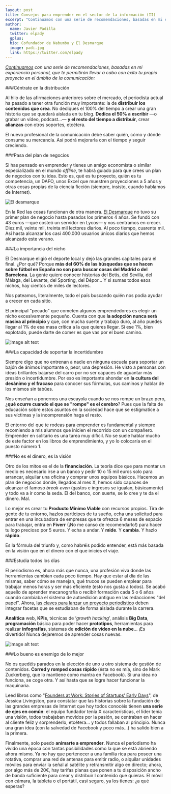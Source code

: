 ```yaml
---
layout: post
title: Consejos para emprender en el sector de la información (II)
excerpt: "Continuamos con una serie de recomendaciones, basadas en mi experiencia personal, que te permitirán llevar a cabo con éxito tu propio proyecto en el ámbito de la comunicación."
author:
  name: Javier Padilla
  twitter: elpady
  gplus:  
  bio: Cofundador de Nabumbu y El Desmarque
  image: padi.jpg
  link: https://twitter.com/elpady
---
```

_[Continuamos](http://mip.umh.es/blog/2016/10/15/claves-emprender-javier-padilla/) con una serie de recomendaciones, basadas en mi experiencia personal, que te permitirán llevar a cabo con éxito tu propio proyecto en el ámbito de la comunicación:_

###Céntrate en la distribución

Al hilo de las afirmaciones anteriores sobre el mercado, el periodista actual ha pasado a tener otra función muy importante: la de **distribuir los contenidos que crea**. No dediques el 100% del tiempo a crear una gran historia que se quedará aislada en tu blog. **Dedica el 50% a escribir** —o grabar un vídeo, podcast…— **y el resto del tiempo a distribuir**, crear **alianzas** con otros soportes, etcétera.

El nuevo profesional de la comunicación debe saber quién, cómo y dónde consume su mercancía. Así podrá mejorarla con el tiempo y seguir creciendo.

###Pasa del plan de negocios

Si has pensado en emprender y tienes un amigo economista o similar especializado en el mundo *offline*, te habrá guiado para que crees un plan de negocios con tu idea. Esto es, qué es tu proyecto, quién es tu competencia, un DAFO, unos Excel que muestren proyecciones a 5 años y otras cosas propias de la ciencia ficción (siempre, insisto, cuando hablamos de Internet).

![El desmarque](https://dl.dropboxusercontent.com/u/3578704/shots/2pad0.png)

En la Red las cosas funcionan de otra manera. [El Desmarque](http://www.eldesmarque.com/) no tuvo su primer plan de negocio hasta pasados los primeros 4 años. Se fundó con 43 euros —que costeó un servidor en Lycos— y nos centramos en crecer. Diez mil, veinte mil, treinta mil lectores diarios. Al poco tiempo, cuarenta mil. Así hasta alcanzar los casi 400.000 usuarios únicos diarios que hemos alcanzado este verano.

###La importancia del nicho

El Desmarque eligió el deporte local y dejó las grandes capitales para el final. ¿Por qué? Porque **más del 60% de las búsquedas que se hacen sobre fútbol en España no son para buscar cosas del Madrid o del Barcelona**. La gente quiere conocer historias del Betis, del Sevilla, del Málaga, del Levante, del Sporting, del Dépor… Y si sumas todos esos nichos, hay cientos de miles de lectores.

Nos pateamos, literalmente, todo el país buscando quién nos podía ayudar a crecer en cada sitio. 

El principal "pecado" que cometen algunos emprendedores es elegir un nicho excesivamente pequeño. Cuenta con que **la adopción nunca será masiva al principio** y que, con mucha suerte y trabajo duro, al año puedes llegar al 1% de esa masa crítica a la que quieres llegar. Si ese 1%, bien explotado, puede darte de comer es que vas por el buen camino.

![image alt text](https://dl.dropboxusercontent.com/u/3578704/shots/2pad1.jpg)

###La capacidad de soportar la incertidumbre

Siempre digo que no entrenan a nadie en ninguna escuela para soportar un bajón de ánimos importante o, peor, una depresión. He visto a personas con ideas brillantes bajarse del carro por no ser capaces de aguantar más presión o incertidumbre. Por eso es importante ahondar en **la cultura del desánimo y el fracaso** para conocer sus fórmulas, sus caminos y hablar de los mismos sin tabúes. 

Nos enseñan a ponernos una escayola cuando se nos rompe un brazo pero, ¿**qué ocurre cuando el que se "rompe" es el cerebro**? Pues que la falta de educación sobre estos asuntos en la sociedad hace que se estigmatice a sus víctimas y la incomprensión haga el resto. 

El entorno del que te rodeas para emprender es fundamental y siempre recomiendo a mis alumnos que inicien el recorrido con un compañero. Emprender en solitario es una tarea muy difícil. No se suele hablar mucho de este factor en los libros de emprendimiento, y yo lo colocaría en el puesto número 1.

###No es el dinero, es la visión

Otro de los mitos es el de la **financiación**. La teoría dice que para montar un medio es necesario irse a un banco y pedir 10 o 15 mil euros solo para arrancar, alquilar una oficina y comprar unos equipos básicos. Hacemos un plan de negocios donde, llegados al mes X, hemos sido capaces de alcanzar el famoso *break even* (gastos e ingresos se igualan, básicamente) y todo va a ir como la seda. El del banco, con suerte, se lo cree y te da el dinero. Mal.

Lo mejor es crear tu **Producto Mínimo Viable** con recursos propios. Tira de gente de tu entorno, hazlos partícipes de tu sueño, echa una solicitud para entrar en una incubadora de empresas que te ofrezca 6 meses de espacio para trabajar, entra en **Fiverr** (¡No me canso de recomendarlo!) para hacer tu logo precioso por 5 euros. Y echa a andar. Y **mide**. Y **cambia**. Y hazlo **rápido**.

Es la fórmula del triunfo y, como habréis podido entender, está más basada en la visión que en el dinero con el que inicies el viaje.

###Estudia todos los días

El periodismo es, ahora más que nunca, una profesión viva donde las herramientas cambian cada poco tiempo. Hay que estar al día de las mismas, saber cómo se manejan, qué trucos se pueden emplear para trabajar menos horas y ser más eficiente (esto nos gusta a todos). Se acabó aquello de aprender mecanografía o recibir formación cada 5 o 6 años cuando cambiaba el sistema de autoedición antiguo en las redacciones "del papel". Ahora, [las claves para lanzar un proyecto periodístico](http://mip.umh.es/blog/2016/07/03/fases-desarrollo-proyectos-periodisticos/) deben integrar facetas que se estudiaban de forma aislada durante la carrera.

**Analítica** web, **KPIs**, técnicas de ‘*growth hacking*’, análisis **Big Data**, **programación** básica para poder hacer **prototipos**, herramientas para realizar **infografías**, sistemas de **edición de vídeo en la nube**… ¡Es divertido! Nunca dejaremos de aprender cosas nuevas.

![image alt text](https://dl.dropboxusercontent.com/u/3578704/shots/2pad2.jpg)

###Lo bueno es enemigo de lo mejor

No os quedéis parados en la elección de uno u otro sistema de gestión de contenidos. **Corred y romped cosas rápido** (ésta no es mía, sino de Mark Zuckerberg, que lo mantiene como mantra en Facebook). Si una idea no funciona, se coge otra. Y así hasta que se logre hacer funcionar la maquinaria. 

Leed libros como "[Founders at Work: Stories of Startups’ Early Days](http://www.foundersatwork.com/)", de Jessica Livingston, para constatar que las historias sobre la fundación de las grandes empresas de Internet que hoy todos conocéis tienen **una serie de ejes en común**: el equipo fundador tenía X características, el líder tenía una visión, todos trabajaban movidos por la pasión, se centraban en hacer al cliente feliz y sorprenderlo, etcétera… y todos fallaban al principio. Nunca una gran idea (con la salvedad de Facebook y poco más…) ha salido bien a la primera. 

Finalmente, solo puedo **animarte a emprender**. Nunca el periodismo ha vivido una época con tantas posibilidades como la que se está abriendo ahora mismo. Ya no hay que pertenecer a una familia rica para poseer una rotativa, comprar una red de antenas para emitir radio, o alquilar unidades móviles para enviar la señal al satélite y retransmitir algo en directo; ahora, por algo más de 20€, hay tarifas planas que ponen a tu disposición ancho de banda suficiente para crear y distribuir l contenido que quieras. El móvil con cámara, la tableta o el portátil, casi seguro, ya los tienes: ¿a qué esperas?

